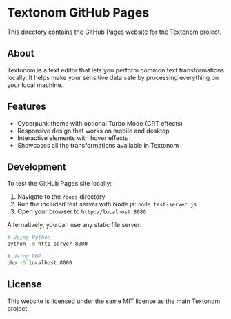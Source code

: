 # Textonom GitHub Pages

This directory contains the GitHub Pages website for the Textonom project.

## About

Textonom is a text editor that lets you perform common text transformations locally. It helps make your sensitive data safe by processing everything on your local machine.

## Features

- Cyberpunk theme with optional Turbo Mode (CRT effects)
- Responsive design that works on mobile and desktop
- Interactive elements with hover effects
- Showcases all the transformations available in Textonom

## Development

To test the GitHub Pages site locally:

1. Navigate to the `/docs` directory
2. Run the included test server with Node.js: `node test-server.js`
3. Open your browser to `http://localhost:8080`

Alternatively, you can use any static file server:

```bash
# Using Python
python -m http.server 8000

# Using PHP
php -S localhost:8000
```

## License

This website is licensed under the same MIT license as the main Textonom project.
